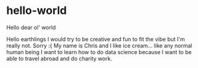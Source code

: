 # hello-world
Hello dear ol' world

Hello earthlings
I would try to be creative and fun to fit the vibe but I'm really not. Sorry :{
My name is Chris and I like ice cream... like any normal human being
I want to learn how to do data science because I want to be able to travel abroad and do charity work.
